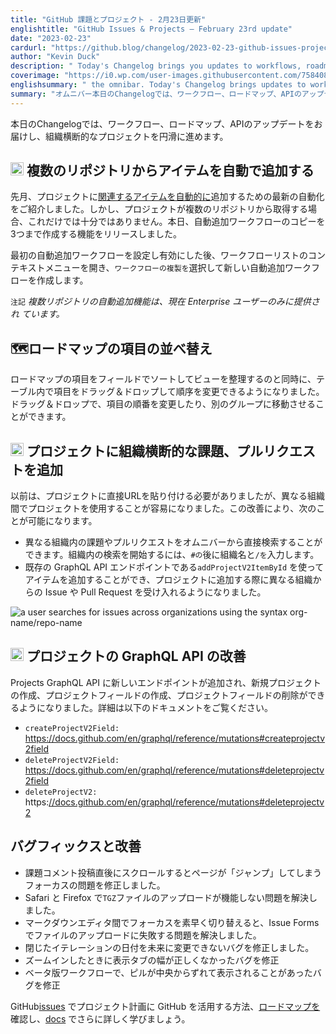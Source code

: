 ```yaml
---
title: "GitHub 課題とプロジェクト - 2月23日更新"
englishtitle: "GitHub Issues & Projects – February 23rd update"
date: "2023-02-23"
cardurl: "https://github.blog/changelog/2023-02-23-github-issues-projects-february-23rd-update"
author: "Kevin Duck"
description: " Today's Changelog brings you updates to workflows, roadmaps, our API and makes cross organization projects a breeze!  Automatically add items from multiple repositories  Last month, we shared the latest automation to help you automatically add relevant items to your project! However, if your project pulls from multiple repositories, this wasn't enough. Today, we're shipping the ability to create up to 3 copies of the auto-add workflow.  After configuring and enabling the initial auto-add workflow, open the context menu in the workflow list and select Duplicate workflow to create a new auto-add workflow.  Note Multi-repository auto-add is currently only shipped to Enterprise users  🗺 Reordering roadmap items  Alongside sorting your roadmap items by a field to organize your view, you can now reorder your items by dragging and dropping them in the table. Quickly make adjustments to the ordering of your items or move them to a different group altogether with the new drag-and-drop functionality.  Add cross-organization issues and pull requests to Projects  We've made it easier to use Projects across different organizations, previously this required pasting URLs to a project directly. With this improvement you can:  Search within different organizations for issues or pull requests directly from the omnibar. Just hit # followed by the organization name and a / to start searching with"
coverimage: "https://i0.wp.com/user-images.githubusercontent.com/7584089/220968252-ab56cf88-b42f-4d14-a44b-b84e645d6262.png?ssl=1"
englishsummary: " the omnibar. Today's Changelog brings updates to workflows, roadmaps, the API, and the ability to add cross-organization issues and pull requests to Projects, making cross organization projects easier."
summary: "オムニバー本日のChangelogでは、ワークフロー、ロードマップ、APIのアップデートと、Projectsに組織横断的な課題やプルリクエストを追加できるようになり、組織横断的なプロジェクトをより簡単に行えるようになりました。"
---
```


<p>本日のChangelogでは、ワークフロー、ロードマップ、APIのアップデートをお届けし、組織横断的なプロジェクトを円滑に進めます。</p>
<h2 id="&#x2795;-automatically-add-items-from-multiple-repositories" id="&#x2795;-automatically-add-items-from-multiple-repositories" ><img src="https://s.w.org/images/core/emoji/14.0.0/72x72/2795.png" alt="➕" class="wp-smiley" style="height: 1em; max-height: 1em;" /> 複数のリポジトリからアイテムを自動で追加する<a href="#&#x2795;-automatically-add-items-from-multiple-repositories" class="heading-link pl-2 text-italic text-bold" aria-label="&#x2795; Automatically add items from multiple repositories"></a></h2>
<p>先月、プロジェクトに<a href="https://github.blog/changelog/2023-01-19-github-issues-january-19th-update/#%F0%9F%A4%96-automatically-add-project-items-enterprise-accounts-only">関連するアイテムを自動的に</a>追加するための最新の自動化をご紹介しました。しかし、プロジェクトが複数のリポジトリから取得する場合、これだけでは十分ではありません。本日、自動追加ワークフローのコピーを3つまで作成する機能をリリースしました。</p>
<p>最初の自動追加ワークフローを設定し有効にした後、ワークフローリストのコンテキストメニューを開き、<code>ワークフローの複製を</code>選択して新しい自動追加ワークフローを作成します。</p>
<p><code>注記</code> <em>複数リポジトリの自動追加機能は、現在 Enterprise ユーザーのみに提供され ています。</em></p>

<h2 id="world_map-reordering-roadmap-items" id="world_map-reordering-roadmap-items" ><g-emoji fallback-src="https://github.githubassets.com/images/icons/emoji/unicode/1f5fa.png?v8" alias="world_map">🗺</g-emoji>ロードマップの項目の並べ替え<a href="#world_map-reordering-roadmap-items" class="heading-link pl-2 text-italic text-bold" aria-label="&lt;g-emoji fallback-src=&quot;https://github.githubassets.com/images/icons/emoji/unicode/1f5fa.png?v8&quot; alias=&quot;world_map&quot;&gt;&#128506;&lt;/g-emoji&gt; Reordering roadmap items"></a></h2>
<p>ロードマップの項目をフィールドでソートしてビューを整理するのと同時に、テーブル内で項目をドラッグ＆ドロップして順序を変更できるようになりました。ドラッグ＆ドロップで、項目の順番を変更したり、別のグループに移動させることができます。</p>

<h2 id="&#x2194;-add-cross-organization-issues-and-pull-requests-to-projects" id="&#x2194;-add-cross-organization-issues-and-pull-requests-to-projects" ><img src="https://s.w.org/images/core/emoji/14.0.0/72x72/2194.png" alt="↔" class="wp-smiley" style="height: 1em; max-height: 1em;" /> プロジェクトに組織横断的な課題、プルリクエストを追加<a href="#&#x2194;-add-cross-organization-issues-and-pull-requests-to-projects" class="heading-link pl-2 text-italic text-bold" aria-label="&#x2194; Add cross-organization issues and pull requests to Projects"></a></h2>
<p>以前は、プロジェクトに直接URLを貼り付ける必要がありましたが、異なる組織間でプロジェクトを使用することが容易になりました。この改善により、次のことが可能になります。</p>
<ul>
<li>異なる組織内の課題やプルリクエストをオムニバーから直接検索することができます。組織内の検索を開始するには、<code>#の</code>後に組織名と<code>/を</code>入力します。 </li>
<li>既存の GraphQL API エンドポイントである<code>addProjectV2ItemById</code> を使ってアイテムを追加することができ、プロジェクトに追加する際に異なる組織からの Issue や Pull Request を受け入れるようになりました。 </li>
</ul>
<p><img decoding="async" src="https://i0.wp.com/user-images.githubusercontent.com/7584089/220968252-ab56cf88-b42f-4d14-a44b-b84e645d6262.png?ssl=1" alt="a user searches for issues across organizations using the syntax org-name/repo-name" data-recalc-dims="1"></p>
<h2 id="&#x1f4ca;-projects-graphql-api-improvements" id="&#x1f4ca;-projects-graphql-api-improvements" ><img src="https://s.w.org/images/core/emoji/14.0.0/72x72/1f4ca.png" alt="📊" class="wp-smiley" style="height: 1em; max-height: 1em;" /> プロジェクトの GraphQL API の改善<a href="#&#x1f4ca;-projects-graphql-api-improvements" class="heading-link pl-2 text-italic text-bold" aria-label="&#x1f4ca; Projects GraphQL API improvements"></a></h2>
<p>Projects GraphQL API に新しいエンドポイントが追加され、新規プロジェクトの作成、プロジェクトフィールドの作成、プロジェクトフィールドの削除ができるようになりました。詳細は以下のドキュメントをご覧ください。</p>
<ul>
<li><code>createProjectV2Field:</code> <a href="https://docs.github.com/en/graphql/reference/mutations#createprojectv2field">https://docs.github.com/en/graphql/reference/mutations#createprojectv2field</a></li>
<li><code>deleteProjectV2Field:</code> <a href="https://docs.github.com/en/graphql/reference/mutations#deleteprojectv2field">https://docs.github.com/en/graphql/reference/mutations#deleteprojectv2field</a></li>
<li><code>deleteProjectV2:</code> https:<a href="https://docs.github.com/en/graphql/reference/mutations#deleteprojectv2">//docs.github.com/en/graphql/reference/mutations#deleteprojectv2</a></li>
</ul>
<h2 id="sparkles-bug-fixes-and-improvements" id="sparkles-bug-fixes-and-improvements" >バグフィックスと改善<a href="#sparkles-bug-fixes-and-improvements" class="heading-link pl-2 text-italic text-bold" aria-label="&lt;g-emoji fallback-src=&quot;https://github.githubassets.com/images/icons/emoji/unicode/2728.png?v8&quot; alias=&quot;sparkles&quot;&gt;&#10024;&lt;/g-emoji&gt; Bug fixes and improvements"></a></h2>
<ul>
<li>課題コメント投稿直後にスクロールするとページが「ジャンプ」してしまうフォーカスの問題を修正しました。 </li>
<li>Safari と Firefox で<code>TGZ</code>ファイルのアップロードが機能しない問題を解決しました。 </li>
<li>マークダウンエディタ間でフォーカスを素早く切り替えると、Issue Forms でファイルのアップロードに失敗する問題を解決しました。 </li>
<li>閉じたイテレーションの日付を未来に変更できないバグを修正しました。</li>
<li>ズームインしたときに表示タブの幅が正しくなかったバグを修正 </li>
<li>ベータ版ワークフローで、ピルが中央からずれて表示されることがあったバグを修正</li>
</ul>
<p>GitHub<a href="http://github.com/features/issues">issues</a> でプロジェクト計画に GitHub を活用する方法、<a href="https://github.com/orgs/github/projects/4247/views/7">ロードマップを</a>確認し、<a href="https://docs.github.com/issues">docs</a> でさらに詳しく学びましょう。</p>


